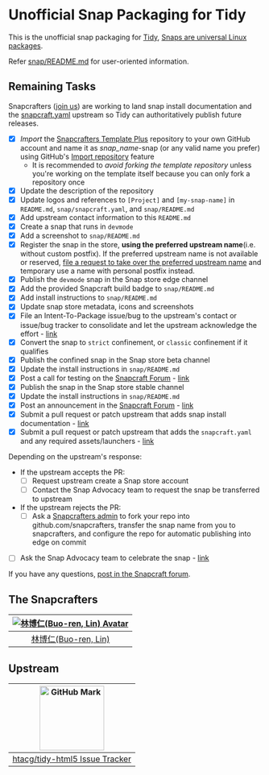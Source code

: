 # Unofficial Snap Packaging for Tidy
This is the unofficial snap packaging for [Tidy](http://www.html-tidy.org), [Snaps are universal Linux packages](https://snapcraft.io).

Refer [snap/README.md](snap/README.md) for user-oriented information.

## Remaining Tasks
Snapcrafters ([join us](https://forum.snapcraft.io/t/join-snapcrafters/1325)) are working to land snap install documentation and the [snapcraft.yaml](https://github.com/Lin-Buo-Ren/snapcrafters-template-plus/blob/master/snap/snapcraft.yaml) upstream so Tidy can authoritatively publish future releases.

- [x] *Import* the [Snapcrafters Template Plus](https://github.com/Lin-Buo-Ren/snapcrafters-template-plus) repository to your own GitHub account and name it as _snap_name_-snap (or any valid name you prefer) using GitHub's [Import repository](https://github.com/new/import) feature
  - It is recommended to *avoid forking the template repository* unless you're working on the template itself because you can only fork a repository once
- [x] Update the description of the repository
- [x] Update logos and references to `[Project]` and `[my-snap-name]` in `README.md`, `snap/snapcraft.yaml`, and `snap/README.md`
- [x] Add upstream contact information to this `README.md`
- [x] Create a snap that runs in `devmode`
- [x] Add a screenshot to `snap/README.md`
- [x] Register the snap in the store, **using the preferred upstream name**(i.e. without custom postfix).  If the preferred upstream name is not available or reserved, [file a request to take over the preferred upstream name](https://dashboard.snapcraft.io/register-snap) and temporary use a name with personal postfix instead.
- [x] Publish the `devmode` snap in the Snap store edge channel
- [x] Add the provided Snapcraft build badge to `snap/README.md`
- [x] Add install instructions to `snap/README.md`
- [x] Update snap store metadata, icons and screenshots
- [x] File an Intent-To-Package issue/bug to the upstream's contact or issue/bug tracker to consolidate and let the upstream acknowledge the effort - [link](https://github.com/htacg/tidy-html5/issues/748)
- [x] Convert the snap to `strict` confinement, or `classic` confinement if it qualifies
- [x] Publish the confined snap in the Snap store beta channel
- [x] Update the install instructions in `snap/README.md`
- [x] Post a call for testing on the [Snapcraft Forum](https://forum.snapcraft.io) - [link](https://forum.snapcraft.io/t/call-for-testing-tidy-html-parser-and-pretty-printer-the-grand-daddy-of-html-tools/6973)
- [x] Publish the snap in the Snap store stable channel
- [x] Update the install instructions in `snap/README.md`
- [x] Post an announcement in the [Snapcraft Forum](https://forum.snapcraft.io) - [link](https://forum.snapcraft.io/t/unofficial-snap-packaging-for-tidy-html-parser-and-pretty-printer-the-grand-daddy-of-html-tools/6976)
- [x] Submit a pull request or patch upstream that adds snap install documentation - [link](https://github.com/htacg/html-tidy.org/pull/11)
- [x] Submit a pull request or patch upstream that adds the `snapcraft.yaml` and any required assets/launchers - [link](https://github.com/htacg/tidy-html5/pull/749)

Depending on the upstream's response:

- If the upstream accepts the PR:
    - [ ] Request upstream create a Snap store account
    - [ ] Contact the Snap Advocacy team to request the snap be transferred to upstream
- If the upstream rejects the PR:
    - [ ] Ask a [Snapcrafters admin](https://github.com/orgs/snapcrafters/people?query=%20role%3Aowner) to fork your repo into github.com/snapcrafters, transfer the snap name from you to snapcrafters, and configure the repo for automatic publishing into edge on commit

* [ ] Ask the Snap Advocacy team to celebrate the snap - [link]()

If you have any questions, [post in the Snapcraft forum](https://forum.snapcraft.io).

## The Snapcrafters
| [![林博仁(Buo-ren, Lin) Avatar](http://gravatar.com/avatar/66a5b84972e73e895d5d68d48b1e1e21/?s=128)](https://github.com/Lin-Buo-Ren) |
| :----------------------------------------------------------: |
|          [林博仁(Buo-ren, Lin)](https://github.com/Lin-Buo-Ren)           |

## Upstream
| <a href='https://github.com/htacg/tidy-html5/issues'><img src='https://assets-cdn.github.com/images/modules/logos_page/GitHub-Mark.png' alt='GitHub Mark' style='height: 128px' height='128px' /></a> |
| :----------------------------------------------------------: |
| [htacg/tidy-html5 Issue Tracker](https://github.com/htacg/tidy-html5/issues) |
